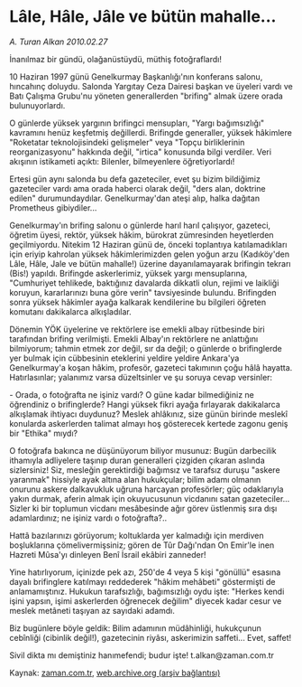 # Lâle, Hâle, Jâle ve bütün mahalle...

*A. Turan Alkan 2010.02.27*

<tr><td class="metin" colspan="2" style="padding-top: 20px; padding-left: 5px; ">İnanılmaz bir gündü, olağanüstüydü, müthiş fotoğraflardı!</td></tr><tr><td class="metin" colspan="2" style="padding-top: 20px; padding-left: 5px; "><p> 10 Haziran 1997 günü Genelkurmay Başkanlığı'nın konferans salonu, hıncahınç doluydu. Salonda Yargıtay Ceza Dairesi başkan ve üyeleri vardı ve Batı Çalışma Grubu'nu yöneten generallerden "brifing" almak üzere orada bulunuyorlardı.
<p> O günlerde yüksek yargının brifingci mensupları, "Yargı bağımsızlığı" kavramını henüz keşfetmiş değillerdi. Brifingde generaller, yüksek hâkimlere "Roketatar teknolojisindeki gelişmeler" veya "Topçu birliklerinin reorganizasyonu" hakkında değil, "irtica" konusunda bilgi verdiler. Veri akışının istikameti açıktı: Bilenler, bilmeyenlere öğretiyorlardı!
<p> Ertesi gün aynı salonda bu defa gazeteciler, evet şu bizim bildiğimiz gazeteciler vardı ama orada haberci olarak değil, "ders alan, doktrine edilen" durumundaydılar. Genelkurmay'dan ateşi alıp, halka dağıtan Prometheus gibiydiler...
<p> Genelkurmay'ın brifing salonu o günlerde harıl harıl çalışıyor, gazeteci, öğretim üyesi, rektör, yüksek hâkim, bürokrat zümresinden heyetlerden geçilmiyordu. Nitekim 12 Haziran günü de, önceki toplantıya katılamadıkları için eriyip kahrolan yüksek hâkimlerimizden gelen yoğun arzu (Kadıköy'den Lâle, Hâle, Jale ve bütün mahalle!) üzerine dayanılamayarak brifingin tekrarı (Bis!) yapıldı. Brifingde askerlerimiz, yüksek yargı mensuplarına, "Cumhuriyet tehlikede, baktığınız davalarda dikkatli olun, rejimi ve laikliği koruyun, kararlarınızı buna göre verin" tavsiyesinde bulundu. Brifingden sonra yüksek hâkimler ayağa kalkarak kendilerine bu bilgileri öğreten komutanı dakikalarca alkışladılar.
<p> Dönemin YÖK üyelerine ve rektörlere ise emekli albay rütbesinde biri tarafından brifing verilmişti. Emekli Albay'ın rektörlere ne anlattığını bilmiyorum; tahmin etmek zor değil, sır da değil; o günlerde o brifinglerde yer bulmak için cübbesinin eteklerini yeldire yeldire Ankara'ya Genelkurmay'a koşan hâkim, profesör, gazeteci takımının çoğu hâlâ hayatta. Hatırlasınlar; yalanımız varsa düzeltsinler ve şu soruya cevap versinler:
<p> - Orada, o fotoğrafta ne işiniz vardı? O güne kadar bilmediğiniz ne öğrendiniz o brifinglerde? Hangi yüksek fikri ayağa fırlayarak dakikalarca alkışlamak ihtiyacı duydunuz? Meslek ahlâkınız, size günün birinde meslekî konularda askerlerden talimat almayı hoş gösterecek kertede zagonu geniş bir "Ethika" mıydı?
<p> O fotoğrafa bakınca ne düşünüyorum biliyor musunuz: Bugün darbecilik ithamıyla adliyelere taşınıp duran generalleri çizgiden çıkaran aslında sizlersiniz! Siz, mesleğin gerektirdiği bağımsız ve tarafsız duruşu "askere yaranmak" hissiyle ayak altına alan hukukçular; bilim adamı olmanın onurunu askere dalkavukluk uğruna harcayan profesörler; güç odaklarıyla yakın durmak, aferin almak için okuyucusunun vicdanını satan gazeteciler... Sizler ki bir toplumun vicdanı mesâbesinde ağır görev üstlenmiş sıra dışı adamlardınız; ne işiniz vardı o fotoğrafta?..
<p> Hattâ bazılarınızı görüyorum; koltuklarda yer kalmadığı için merdiven boşluklarına çömelivermişsiniz; gören de Tûr Dağı'ndan On Emir'le inen Hazreti Mûsa'yı dinleyen Benî İsrail ekâbiri zanneder!
<p> Yine hatırlıyorum, içinizde pek azı, 250'de 4 veya 5 kişi "gönüllü" esasına dayalı brifinglere katılmayı reddederek "hâkim mehâbeti" göstermişti de anlamamıştınız. Hukukun tarafsızlığı, bağımsızlığı oydu işte: "Herkes kendi işini yapsın, işimi askerlerden öğrenecek değilim" diyecek kadar cesur ve meslek metâneti taşıyan az sayıdaki adamdı.
<p> Biz bugünlere böyle geldik: Bilim adamının müdâhinliği, hukukçunun cebînliği (cibinlik değil!), gazetecinin riyâsı, askerimizin saffeti... Evet, saffet!
<p> Sivil dikta mı demiştiniz hanımefendi; budur işte! t.alkan@zaman.com.tr<br/></p></p></p></p></p></p></p></p></p></p></p></td></tr>

Kaynak: [zaman.com.tr](http://zaman.com.tr/yazar.do?yazino=956046), [web.archive.org (arşiv bağlantısı)](http://web.archive.org/web/20100307015236/http://www.zaman.com.tr:80/yazar.do?yazino=956046)
